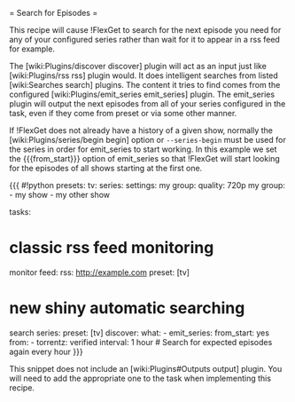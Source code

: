= Search for Episodes =

This recipe will cause !FlexGet to search for the next episode you need for any of your configured series rather than wait for it to appear in a rss feed for example.

The [wiki:Plugins/discover discover] plugin will act as an input just like [wiki:Plugins/rss rss] plugin would. It does intelligent searches from listed [wiki:Searches search] plugins. The content it tries to find comes from the configured [wiki:Plugins/emit_series emit_series] plugin. The emit_series plugin will output the next episodes from all of your series configured in the task, even if they come from preset or via some other manner.

If !FlexGet does not already have a history of a given show, normally the [wiki:Plugins/series/begin begin] option or `--series-begin` must be used for the series in order for emit_series to start working. In this example we set the {{{from_start}}} option of emit_series so that !FlexGet will start looking for the episodes of all shows starting at the first one.

{{{ #!python
presets:
  tv:
    series:
      settings:
        my group:
          quality: 720p
      my group:
        - my show
        - my other show

tasks:
  # classic rss feed monitoring
  monitor feed:
    rss: http://example.com
    preset: [tv]

  # new shiny automatic searching
  search series:
    preset: [tv]
    discover:
      what:
        - emit_series:
            from_start: yes
      from:
        - torrentz: verified
      interval: 1 hour  # Search for expected episodes again every hour
}}}

This snippet does not include an [wiki:Plugins#Outputs output] plugin. You will need to add the appropriate one to the task when implementing this recipe.